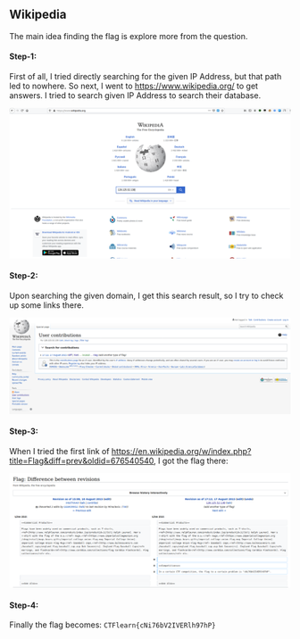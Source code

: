 ## Wikipedia
The main idea finding the flag is explore more from the question.

#### Step-1:
First of all, I tried directly searching for the given IP Address, but that path led to nowhere. So next, I went to https://www.wikipedia.org/ to get answers. I tried to search given IP Address to search their database.

<img src="1.png">


#### Step-2:
Upon searching the given domain, I get this search result, so I try to check up some links there.

<img src="2.png">

#### Step-3:

When I tried the first link of https://en.wikipedia.org/w/index.php?title=Flag&diff=prev&oldid=676540540,
I got the flag there:

<img src="3.png">


#### Step-4:
Finally the flag becomes:
`CTFlearn{cNi76bV2IVERlh97hP}`
